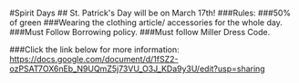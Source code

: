<br/>
#Spirit Days
## St. Patrick's Day will be on March 17th!
###Rules:
<list>
###50% of green
###Wearing the clothing article/ accessories for the whole day.
###Must Follow Borrowing policy.
###Must follow Miller Dress Code.

###Click the link below for more information:
<https://docs.google.com/document/d/1fSZ2-ozPSAT7OX6nEb_N9UQmZ5j73VU_O3J_KDa9y3U/edit?usp=sharing>
